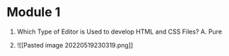 # Module 1
1. Which Type of Editor is Used to develop HTML and CSS Files?
	A. Pure 
	
	
2. ![[Pasted image 20220519230319.png]]